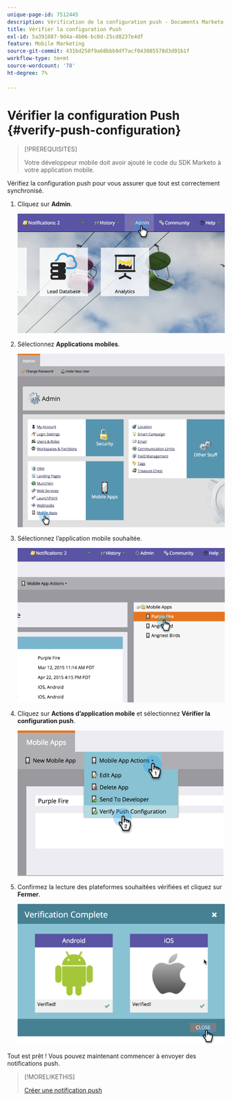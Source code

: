 ```yaml
---
unique-page-id: 7512445
description: Vérification de la configuration push - Documents Marketo - Documentation du produit
title: Vérifier la configuration Push
exl-id: 5a391087-9d4a-4b06-bc0d-25cd8237e4df
feature: Mobile Marketing
source-git-commit: 431bd258f9a68bbb9df7acf043085578d3d91b1f
workflow-type: tm+mt
source-wordcount: '78'
ht-degree: 7%

---
```


# Vérifier la configuration Push {#verify-push-configuration}

>[!PREREQUISITES]
>
>Votre développeur mobile doit avoir ajouté le code du SDK Marketo à votre application mobile.

Vérifiez la configuration push pour vous assurer que tout est correctement synchronisé.

1. Cliquez sur **Admin**.

   ![](assets/image2015-4-22-16-3a12-3a32.png)

1. Sélectionnez **Applications mobiles**.

   ![](assets/image2015-4-22-16-3a14-3a29.png)

1. Sélectionnez l’application mobile souhaitée.

   ![](assets/image2015-4-22-16-3a33-3a19.png)

1. Cliquez sur **Actions d’application mobile** et sélectionnez **Vérifier la configuration push**.

   ![](assets/image2015-4-22-17-3a25-3a8.png)

1. Confirmez la lecture des plateformes souhaitées vérifiées et cliquez sur **Fermer**.

   ![](assets/image2015-4-22-18-3a52-3a38.png)

Tout est prêt ! Vous pouvez maintenant commencer à envoyer des notifications push.

>[!MORELIKETHIS]
>
>[Créer une notification push](/help/marketo/product-docs/mobile-marketing/push-notifications/create-a-push-notification.md)
